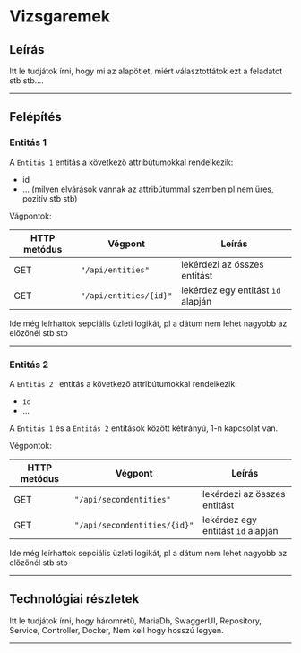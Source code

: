 # Vizsgaremek

## Leírás

Itt le tudjátok írni, hogy mi az alapötlet, miért választottátok ezt a feladatot stb stb....

---

## Felépítés

### Entitás 1

A `Entitás 1` entitás a következő attribútumokkal rendelkezik:

* id
* ... (milyen elvárások vannak az attribútummal szemben pl nem üres, pozitív stb stb)

Vágpontok:

| HTTP metódus | Végpont                 | Leírás                                                                 |
| ------------ | ----------------------- | ---------------------------------------------------------------------- |
| GET          | `"/api/entities"`        | lekérdezi az összes entitást                                         |
| GET          | `"/api/entities/{id}"`   | lekérdez egy entitást `id` alapján                                      |

Ide még leírhattok sepciális üzleti logikát, pl a dátum nem lehet nagyobb az előzőnél stb stb


---

### Entitás 2

A `Entitás 2 ` entitás a következő attribútumokkal rendelkezik:

* `id`
* ...

A `Entitás 1` és a `Entitás 2` entitások között kétirányú, 1-n kapcsolat van.

Végpontok:

| HTTP metódus | Végpont                 | Leírás                                                                 |
| ------------ | ----------------------- | ---------------------------------------------------------------------- |
| GET          | `"/api/secondentities"`        | lekérdezi az összes entitást                                         |
| GET          | `"/api/secondentities/{id}"`   | lekérdez egy entitást `id` alapján                                      |


Ide még leírhattok sepciális üzleti logikát, pl a dátum nem lehet nagyobb az előzőnél stb stb

---

## Technológiai részletek

Itt le tudjátok írni, hogy háromrétű, MariaDb, SwaggerUI, Repository, Service, Controller, Docker, Nem kell hogy hosszú legyen.

---